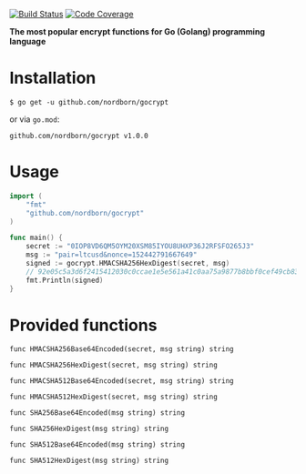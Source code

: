[![Build Status](https://travis-ci.org/nordborn/gocrypt.svg?branch=master)](https://travis-ci.org/nordborn/gocrypt)
[![Code Coverage](https://codecov.io/gh/nordborn/gocrypt/branch/master/graph/badge.svg)](https://codecov.io/gh/nordborn/gocrypt/branch/master/graph/badge.svg)


**The most popular encrypt functions for Go (Golang) programming language**

# Installation

`$ go get -u github.com/nordborn/gocrypt`

or via `go.mod`:

`github.com/nordborn/gocrypt v1.0.0`

# Usage

```Go
import (
    "fmt"
    "github.com/nordborn/gocrypt"
)

func main() {
    secret := "0IOP8VD6QM5OYM20XSM85IYOU8UHXP36J2RFSFO265J3"
    msg := "pair=ltcusd&nonce=152442791667649"
    signed := gocrypt.HMACSHA256HexDigest(secret, msg)
    // 92e05c5a3d6f2415412030c0ccae1e5e561a41c0aa75a9877b8bbf0cef49cb83
    fmt.Println(signed)
}
```

# Provided functions

```
func HMACSHA256Base64Encoded(secret, msg string) string

func HMACSHA256HexDigest(secret, msg string) string

func HMACSHA512Base64Encoded(secret, msg string) string

func HMACSHA512HexDigest(secret, msg string) string

func SHA256Base64Encoded(msg string) string

func SHA256HexDigest(msg string) string

func SHA512Base64Encoded(msg string) string

func SHA512HexDigest(msg string) string
```